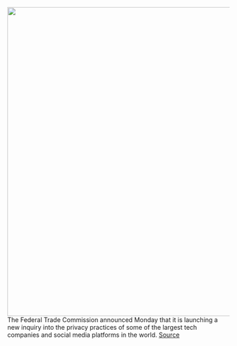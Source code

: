<img src='https://cdn.vox-cdn.com/thumbor/QQviEsntf46SXV9q2dfRIzIbEXs=/0x0:2040x1360/1200x800/filters:focal(857x517:1183x843)/cdn.vox-cdn.com/uploads/chorus_image/image/68511778/acastro_170629_1777_0008.0.jpg' width='700px' /><br/>
The Federal Trade Commission announced Monday that it is launching a new inquiry into the privacy practices of some of the largest tech companies and social media platforms in the world.
<a href='https://www.theverge.com/2020/12/14/22174755/ftc-data-privacy-youtube-facebook-reddit-twitter-snapchat-discord-inquiry'> Source <a/>
